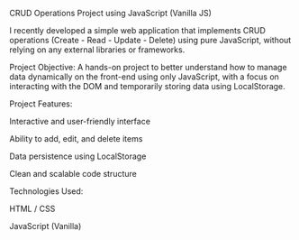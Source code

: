 
CRUD Operations Project using JavaScript (Vanilla JS)

I recently developed a simple web application that implements CRUD operations (Create - Read - Update - Delete) using pure JavaScript, without relying on any external libraries or frameworks.

 Project Objective:
A hands-on project to better understand how to manage data dynamically on the front-end using only JavaScript, with a focus on interacting with the DOM and temporarily storing data using LocalStorage.

 Project Features:

Interactive and user-friendly interface

Ability to add, edit, and delete items

Data persistence using LocalStorage

Clean and scalable code structure

 Technologies Used:

HTML / CSS

JavaScript (Vanilla)

